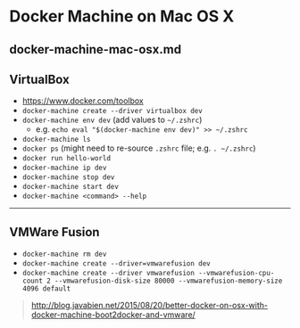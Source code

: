 # Docker Machine on Mac OS X

## docker-machine-mac-osx.md

## VirtualBox

- https://www.docker.com/toolbox
- `docker-machine create --driver virtualbox dev`
- `docker-machine env dev` (add values to `~/.zshrc`)
  - e.g. `echo eval "$(docker-machine env dev)" >> ~/.zshrc`
- `docker-machine ls`
- `docker ps` (might need to re-source `.zshrc` file; e.g. `. ~/.zshrc`)
- `docker run hello-world`
- `docker-machine ip dev`
- `docker-machine stop dev`
- `docker-machine start dev`
- `docker-machine <command> --help`

---

## VMWare Fusion

- `docker-machine rm dev`
- `docker-machine create --driver=vmwarefusion dev`
- `docker-machine create --driver vmwarefusion --vmwarefusion-cpu-count 2 --vmwarefusion-disk-size 80000 --vmwarefusion-memory-size 4096 default`

> http://blog.javabien.net/2015/08/20/better-docker-on-osx-with-docker-machine-boot2docker-and-vmware/

